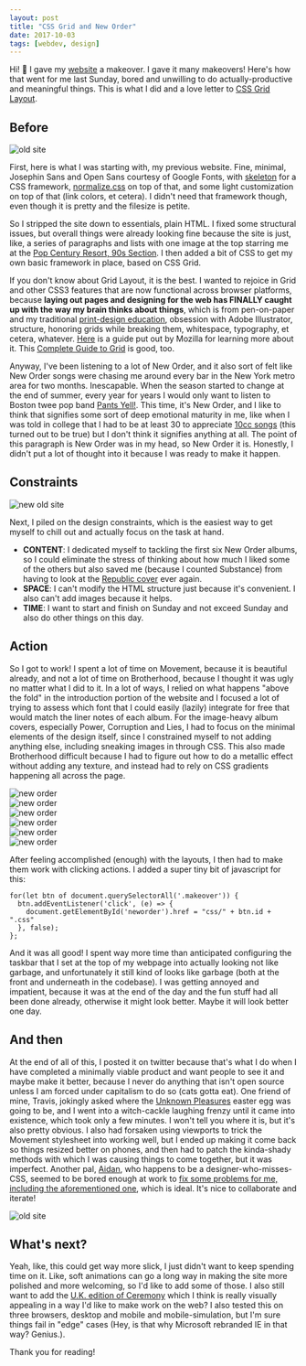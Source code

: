 ```yaml
---
layout: post
title: "CSS Grid and New Order"
date: 2017-10-03
tags: [webdev, design]
---
```


Hi! 👋 I gave my [website](http://ashleyblewer.com/) a makeover. I gave it many makeovers! Here's how that went for me last Sunday, bored and unwilling to do actually-productive and meaningful things. This is what I did and a love letter to [CSS Grid Layout](https://developer.mozilla.org/en-US/docs/Web/CSS/CSS_Grid_Layout).

## Before

![old site](/images/old-site.png)  

First, here is what I was starting with, my previous website. Fine, minimal, Josephin Sans and Open Sans courtesy of Google Fonts, with [skeleton](http://getskeleton.com/) for a CSS framework, [normalize.css](https://necolas.github.io/normalize.css/) on top of that, and some light customization on top of that (link colors, et cetera). I didn't need that framework though, even though it is pretty and the filesize is petite.

So I stripped the site down to essentials, plain HTML. I fixed some structural issues, but overall things were already looking fine because the site is just, like, a series of paragraphs and lists with one image at the top starring me at the [Pop Century Resort, 90s Section](http://www.popcenturysite.com/content/pop-century-90s-section). I then added a bit of CSS to get my own basic framework in place, based on CSS Grid.

If you don't know about Grid Layout, it is the best. I wanted to rejoice in Grid and other CSS3 features that are now functional across browser platforms, because **laying out pages and designing for the web has FINALLY caught up with the way my brain thinks about things**, which is from pen-on-paper and my traditional [print-design education](https://smile.amazon.com/Making-Breaking-Grid-Graphic-Workshop/dp/1592531253/), obsession with Adobe Illustrator, structure, honoring grids while breaking them, whitespace, typography, et cetera, whatever. [Here](https://mozilladevelopers.github.io/playground/) is a guide put out by Mozilla for learning more about it. This [Complete Guide to Grid](https://css-tricks.com/snippets/css/complete-guide-grid/) is good, too.

Anyway, I've been listening to a lot of New Order, and it also sort of felt like New Order songs were chasing me around every bar in the New York metro area for two months. Inescapable. When the season started to change at the end of summer, every year for years I would only want to listen to Boston twee pop band [Pants Yell!](https://www.youtube.com/watch?v=culMWF3ZLyk). This time, it's New Order, and I like to think that signifies some sort of deep emotional maturity in me, like when I was told in college that I had to be at least 30 to appreciate [10cc songs](https://www.youtube.com/watch?v=7evTsECtW_A) (this turned out to be true) but I don't think it signifies anything at all. The point of this paragraph is New Order was in my head, so New Order it is. Honestly, I didn't put a lot of thought into it because I was ready to make it happen.

## Constraints

![new old site](/images/neworder1.png)  

Next, I piled on the design constraints, which is the easiest way to get myself to chill out and actually focus on the task at hand.

- **CONTENT**: I dedicated myself to tackling the first six New Order albums, so I could eliminate the stress of thinking about how much I liked some of the others but also saved me (because I counted Substance) from having to look at the [Republic cover](https://upload.wikimedia.org/wikipedia/en/0/0c/New_Order_Republic_Cover.jpg) ever again.
- **SPACE**: I can't modify the HTML structure just because it's convenient. I also can't add images because it helps.
- **TIME**: I want to start and finish on Sunday and not exceed Sunday and also do other things on this day.

## Action

So I got to work! I spent a lot of time on Movement, because it is beautiful already, and not a lot of time on Brotherhood, because I thought it was ugly no matter what I did to it. In a lot of ways, I relied on what happens "above the fold" in the introduction portion of the website and I focused a lot of trying to assess which font that I could easily (lazily) integrate for free that would match the liner notes of each album. For the image-heavy album covers, especially Power, Corruption and Lies, I had to focus on the minimal elements of the design itself, since I constrained myself to not adding anything else, including sneaking images in through CSS. This also made Brotherhood difficult because I had to figure out how to do a metallic effect without adding any texture, and instead had to rely on CSS gradients happening all across the page.


![new order](/images/neworder2.png)  
![new order](/images/neworder3.png)  
![new order](/images/neworder4.png)  
![new order](/images/neworder5.png)  
![new order](/images/neworder7.png)  
![new order](/images/neworder8.png)  

After feeling accomplished (enough) with the layouts, I then had to make them work with clicking actions. I added a super tiny bit of javascript for this:

```
for(let btn of document.querySelectorAll('.makeover')) {
  btn.addEventListener('click', (e) => {
    document.getElementById('neworder').href = "css/" + btn.id + ".css"
  }, false);
};
```

And it was all good! I spent way more time than anticipated configuring the taskbar that I set at the top of my webpage into actually looking not like garbage, and unfortunately it still kind of looks like garbage (both at the front and underneath in the codebase). I was getting annoyed and impatient, because it was at the end of the day and the fun stuff had all been done already, otherwise it might look better. Maybe it will look better one day.

## And then

At the end of all of this, I posted it on twitter because that's what I do when I have completed a minimally viable product and want people to see it and maybe make it better, because I never do anything that isn't open source unless I am forced under capitalism to do so (cats gotta eat). One friend of mine, Travis, jokingly asked where the [Unknown Pleasures](https://en.wikipedia.org/wiki/Unknown_Pleasures) easter egg was going to be, and I went into a witch-cackle laughing frenzy until it came into existence, which took only a few minutes. I won't tell you where it is, but it's also pretty obvious. I also had forsaken using viewports to trick the Movement stylesheet into working well, but I ended up making it come back so things resized better on phones, and then had to patch the kinda-shady methods with which I was causing things to come together, but it was imperfect. Another pal, [Aidan](http://aidanzanders.com/), who happens to be a designer-who-misses-CSS, seemed to be bored enough at work to [fix some problems for me, including the aforementioned one](https://twitter.com/aidanz/status/914856679430344704), which is ideal. It's nice to collaborate and iterate!


![old site](/images/neworder9.png)  

## What's next?

Yeah, like, this could get way more slick, I just didn't want to keep spending time on it. Like, soft animations can go a long way in making the site more polished and more welcoming, so I'd like to add some of those. I also still want to add the [U.K. edition of Ceremony](http://www.niagara.edu/neworder/graphics/fac3312.gif) which I think is really visually appealing in a way I'd like to make work on the web? I also tested this on three browsers, desktop and mobile and mobile-simulation, but I'm sure things fail in "edge" cases (Hey, is that why Microsoft rebranded IE in that way? Genius.).

Thank you for reading!

